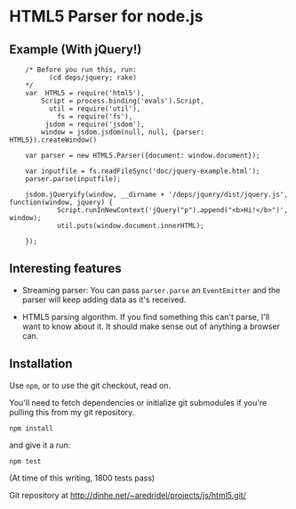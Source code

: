 HTML5 Parser for node.js
========================


Example (With jQuery!) 
----------------------

        /* Before you run this, run:
              (cd deps/jquery; rake)
        */
        var  HTML5 = require('html5'),
            Script = process.binding('evals').Script,
              util = require('util'),
                fs = require('fs'),
             jsdom = require('jsdom'),
            window = jsdom.jsdom(null, null, {parser: HTML5}).createWindow()

        var parser = new HTML5.Parser({document: window.document});

        var inputfile = fs.readFileSync('doc/jquery-example.html');
        parser.parse(inputfile);

        jsdom.jQueryify(window, __dirname + '/deps/jquery/dist/jquery.js', function(window, jquery) {
                Script.runInNewContext('jQuery("p").append("<b>Hi!</b>")', window);
                util.puts(window.document.innerHTML);

        });

Interesting features
--------------------

* Streaming parser: You can pass `parser.parse` an `EventEmitter` and the
  parser will keep adding data as it's received.

* HTML5 parsing algorithm. If you find something this can't parse, I'll want
  to know about it. It should make sense out of anything a browser can.

Installation
-------------

Use `npm`, or to use the git checkout, read on.

You'll need to fetch dependencies or initialize git submodules if you're
pulling this from my git repository. 

	npm install

and give it a run:

	npm test

(At time of this writing, 1800 tests pass)

Git repository at http://dinhe.net/~aredridel/projects/js/html5.git/
